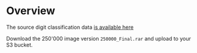 # Overview

The source digit classification data [is available here](https://drive.google.com/file/d/1J-NZFBdxqUQuY2mu3aBexhfiY6WUFlCn/view?ts=60f97e6c)

Download the 250'000 image version `250000_Final.rar` and upload to your S3 bucket.